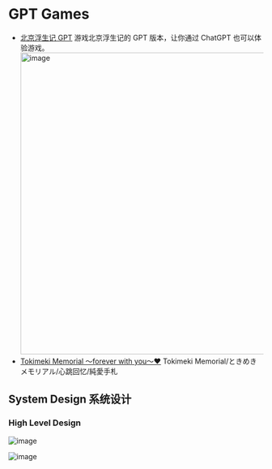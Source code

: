 # GPT Games

- [北京浮生记 GPT](https://chat.openai.com/g/g-xEgLcBInA-bei-jing-fu-sheng-ji)
  游戏北京浮生记的 GPT 版本，让你通过 ChatGPT 也可以体验游戏。
  <img width="595" alt="image" src="https://github.com/JimLiu/beijing-fushengji-gpt/assets/648674/bb31e11c-c008-4522-aabd-8c24e26e86d1">
- [Tokimeki Memorial 〜forever with you〜❤️](https://chat.openai.com/g/g-Xn8A0QheE-tokimeki-memorial-forever-with-you)
  Tokimeki Memorial/ときめきメモリアル/心跳回忆/純愛手札

## System Design 系统设计

### High Level Design

![image](https://github.com/JimLiu/beijing-fushengji-gpt/assets/648674/eb15f43d-98c3-47c0-9a97-0b53fee79170)

![image](https://github.com/JimLiu/beijing-fushengji-gpt/assets/648674/c456154f-e1b6-495a-b4a4-13a30d48fde9)
